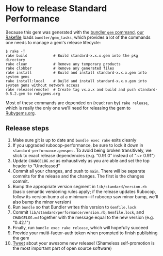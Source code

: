 # How to release Standard Performance

Because this gem was generated with the [bundler `gem`
command](https://bundler.io/man/bundle-gem.1.html), [our Rakefile](/Rakefile)
loads `bundler/gem_tasks`, which provides a lot of the commands one needs
to manage a gem's release lifecycle:

```
$ rake -T
rake build            # Build standard-x.x.x.gem into the pkg directory
rake clean            # Remove any temporary products
rake clobber          # Remove any generated files
rake install          # Build and install standard-x.x.x.gem into system gems
rake install:local    # Build and install standard-x.x.x.gem into system gems without network access
rake release[remote]  # Create tag vx.x.x and build and push standard-0.5.2.gem to rubygems.org
```

Most of these commands are depended on (read: run by) `rake release`, which is
really the only one we'll need for releasing the gem to
[Rubygems.org](https://rubygems.org/gems/standard).

## Release steps

1. Make sure git is up to date and `bundle exec rake` exits cleanly
1. If you upgraded rubocop-performance, be sure to lock it down in
   `standard-performance.gemspec`. To avoid being broken transitively, we stick
   to exact release dependencies (e.g. "0.91.0" instead of "~> 0.91")
1. Update `CHANGELOG.md` as exhaustively as you are able and set the top header
   to "Unreleased"
1. Commit all your changes, and push to `main`. There will be separate commits
   for the release and the changes. The first is the changes commit.
1. Bump the appropriate version segment in `lib/standard/version.rb` (basic
   semantic versioning rules apply; if the release updates Rubocop, follow its
   version bump at a minimum—if rubocop saw minor bump, we'll also bump the
   minor version)
1. Run `bundle` so that Bundler writes this version to `Gemfile.lock`
1. Commit `lib/standard/performance/version.rb`, `Gemfile.lock`, and `CHANGELOG.md` together
   with the message equal to the new version (e.g. "0.42.1")
1. Finally, run `bundle exec rake release`, which will hopefully succeed
1. Provide your multi-factor-auth token when prompted to finish publishing the
   gem
1. [Tweet](https://twitter.com) about your awesome new release! (Shameless
   self-promotion is the most important part of open source software)
